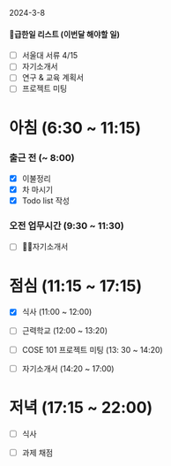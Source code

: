 2024-3-8

#### 급한일 리스트 (이번달 해야할 일)

- [ ] 서울대 서류 4/15
- [ ] 자기소개서
- [ ] 연구 & 교육 계획서
- [ ] 프로젝트 미팅

# 아침 (6:30 ~ 11:15)

### 출근 전 (~ 8:00)
- [x] 이불정리 
- [x] 차 마시기 
- [x] Todo list 작성 

### 오전 업무시간 (9:30 ~ 11:30)
- [ ] 자기소개서
# 점심 (11:15 ~ 17:15)

- [x] 식사 (11:00 ~ 12:00)
- [ ] 근력학교 (12:00 ~ 13:20)
- [ ] COSE 101 프로젝트 미팅 (13: 30 ~ 14:20)
- [ ] 자기소개서 (14:20 ~ 17:00)


# 저녁 (17:15 ~ 22:00)

- [ ] 식사 
- [ ] 과제 채점


